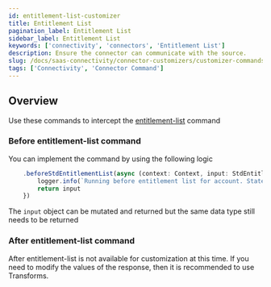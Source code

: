 ```yaml
---
id: entitlement-list-customizer
title: Entitlement List
pagination_label: Entitlement List
sidebar_label: Entitlement List
keywords: ['connectivity', 'connectors', 'Entitlement List']
description: Ensure the connector can communicate with the source.
slug: /docs/saas-connectivity/connector-customizers/customizer-commands/entitlement-list
tags: ['Connectivity', 'Connector Command']
---
```


## Overview

Use these commands to intercept the [entitlement-list](../../commands/entitlement-list) command

### Before entitlement-list command

You can implement the command by using the following logic

```javascript
    .beforeStdEntitlementList(async (context: Context, input: StdEntitlementListInput) => {
        logger.info(`Running before entitlement list for account. State ${input.state}`)
        return input
    })
```
The `input` object can be mutated and returned but the same data type still needs to be returned 

### After entitlement-list command

After entitlement-list is not available for customization at this time. If you need to modify the values of the response, then it is recommended to use Transforms.